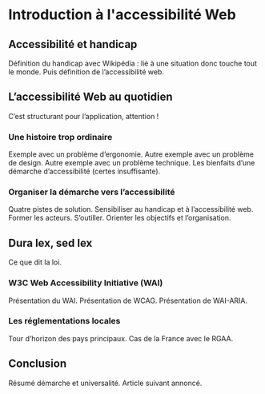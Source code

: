 # Introduction à l'accessibilité Web

## Accessibilité et handicap

Définition du handicap avec Wikipédia : lié à une situation donc touche tout le monde.
Puis définition de l’accessibilité web.

## L’accessibilité Web au quotidien

C’est structurant pour l’application, attention !

### Une histoire trop ordinaire

Exemple avec un problème d’ergonomie.
Autre exemple avec un problème de design.
Autre exemple avec un problème technique.
Les bienfaits d’une démarche d’accessibilité (certes insuffisante).

### Organiser la démarche vers l’accessibilité

Quatre pistes de solution.
Sensibiliser au handicap et à l’accessibilité web.
Former les acteurs.
S’outiller.
Orienter les objectifs et l’organisation.

## Dura lex, sed lex

Ce que dit la loi.

### W3C Web Accessibility Initiative (WAI)

Présentation du WAI.
Présentation de WCAG.
Présentation de WAI-ARIA.

### Les réglementations locales

Tour d’horizon des pays principaux.
Cas de la France avec le RGAA.

## Conclusion

Résumé démarche et universalité.
Article suivant annoncé.